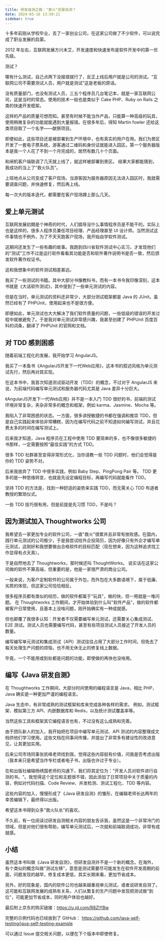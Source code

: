 ```yaml
---
title: 研发自测之路："救火"还是自测？
date: 2024-03-16 13:59:21
sidebar: true
---
```


十多年前刚从学校毕业，去了一家创业公司，在这家公司做了不少软件，可以说完成了职业发展的启蒙。

2012 年左右，互联网发展方兴未艾，开发速度和快速发布是软件开发中的第一优先级。

测试？

哪有什么测试，自己点两下没报错就行了，反正上线后用户就是公司的测试。“互联网公司不需要测试人员，用户就是测试”这是老板的原话。

没有质量部门，也没有测试人员，三五个程序员几台笔记本，就是一家互联网公司，这是当时的常态。使用的技术一般也是类似于 Cake PHP、Ruby on Rails 之类的快速开发框架。

这样的产品的质量可想而知。甚至有时候不能当作产品，只能算一种高级的玩具，使用稍微复杂的功能就能遇到大量报错。在很多年后，得知 Martin fowler 还给这类项目取了一个名字——献祭项目。

即便如此，这些项目还是被部署到生产环境中，也有真实的用户在用。我们为景区开发了一套电子票系统，游客通过二维码和身份证就能进入园区。第一个服务器版本是我一个人花了不到一个月完成的，居然有数几十个页面。

和闸机客户端联调了几天就上线了，就这样被部署到景区。 结果大家都能猜到，我成功的当上了“救火队员”。

上班地点从公司变成了客户现场，当游客因为服务器原因无法进入园区时，我就需要调查问题，并快速修复，然后再上线。

每一次大的版本迭代，都需要在客户现场蹲上那么几天。

## 爱上单元测试

互联网发展初期是个神奇的时代，人们倡导没什么事情程序员是不能干的。实际上也是这样的，很多人程序员兼任项目经理、产品经理甚至 UI 设计师。当然测试这件事情也不例外，为了不天天跑客户现场，我开始自学软件测试。

这期间还发生了一些有趣的故事。我跑到四川省软件测试中心实习，才发现他们的“测试”工作不过是运行软件看看其功能是否和软件著作说明书是否一致，然后颁发软件著作权证书。

这和我想象中的软件测试相差甚远。

我买了一些测试的书籍。其中大部分书像教科书，而有一本书令我印像深刻，这本书就是《大话软件测试》，其中提到了一些单元测试的内容。

但是在当时，单元测试的资料还非常少，大部分测试框架都是 Java 的 JUnit。虽然已经有了 PHPUnit，使用起来也不是很方便。

即便如此，单元测试也大大解决了我们软件质量的问题，一些低级的错误的开发过程中就被避免了。于是我对单元测试非常感兴趣，我甚至创建了 PHPUnit 百度百科的词条，翻译了 PHPUnit 的官网和文档。

## 对 TDD 感到困惑

随着前端工程化的发展，我开始学习 AngularJS。

我买了一本鱼书《AngularJS开发下一代Web应用》，这本书的叙述风格为单元测试先行，然后再对其实现。

在这本书中，我首次知道测试驱动开发（TDD）的概念，不过对于 AngularJS 来说，为前端代码编写单元测试和服务器代码尤其是 Java 差异十分巨大。

《AngularJS开发下一代Web应用》并不是一本入门 TDD 很好的书，前端的测试环境非常复杂，夹杂非常多的概念和框架，例如 karma、Jasmine、Mocha 等。

我陷入了非常困惑的状态。一方面，很多讲授敏捷的书都在强调和推崇 TDD，但是自己实践起来体验非常糟糕，因为在编写代码之前不知道如何编写测试，并且花费太多的时间在编写测试上。

后来我才知道，Java 程序员在工程中使用 TDD 要简单的多，也不像很多敏捷的书那样，一定需要按照“最佳实践”的方式 TDD。

很多 TDD 社群甚至变得非常形式化，当你请教一些 TDD 问题时，他们会觉得是你的 TDD 姿势不对。

后来我放弃了 TDD 中很多实践，例如 Baby Step、PingPong Pair 等。 TDD 更多的是一种思维转变，也就是先设定编程目标，再编写代码就能看作 TDD。

坚持 TDD 的方法是，找到一种舒适的姿势来实践 TDD，而无需关心 TDD 布道者教授的繁琐仪式。

一些 TDD 技巧很有用，但是前提是先习惯 TDD，不是吗？

## 因为测试加入 Thoughtworks 公司

我希望去一家更加专业的软件公司，一直"救火"很累并且非常有挫败感。在国内，践行单元测试的公司极少，于是我尝试给外企投简历，因为好像只有外企才编写单元测试，这刚好和我想要做出合格软件的目标匹配（现在想来，因为这种追求找工作显得有点天真）。

于是自然地去了 Thoughtworks，那时候还叫 ThoughtWorks。 说实话在这家公司做的软件不算高端，但重要的是，他是一家很严肃的商业公司。

一般来说，为客户定制软件的公司属于外包，而外包在大多数语境下，属于低廉、劣质的体现，但这家公司恰恰相反。

很多程序员都有类似的经历，做的软件都属于"玩具"，做的快，但一用就是一堆问题。 在 Thoughtworks 工作期间，才开始体验到什么叫"软件产品"，做的软件都被客户日常使用，且基本上没啥问题，刚开始确实有一种成就感。

但也颠覆了我很多认知：开发者不仅需要编写单元测试，还需要关心集成测试、E2E 测试。测试人员也需要编写代码，甚至有些项目测试人员接近了开发人员的数量。

编写编写单元测试和集成测试（API）测试往往占用了大部分工作时间，但免去了每天处理生产问题的烦恼，也不用无休无止的修复线上数据。

毕竟，一个不能用或到处都是问题的功能，即使做的再快也没啥用。

## 编写《Java 研发自测》

在 Thoughtworks 工作期间，大部分时间使用的编程语言是 Java，相比 PHP，Java 确实是一种更加严谨的编程语言。

Java 生态中，有非常成熟的测试框架和库来完成各种各样的需求。 例如，测试框架、模拟第三方 API、内嵌数据库和 Redis，以及统计测试覆盖率等。

当然这些工具和框架其它编程语言也有，不过没有这么成熟和完善。

由于团队新人的加入，我开始把在项目中编写单元测试、API 测试的内容整理成文档供他们学习使用。这些文档在同事间传播，并提出了非常多有建设性的改进意见，让其更加实用。

后来公司市场同事张凯峰老师找到我，觉得这些内容挺有价值，问我是否考虑出版（我本来只是希望当作专栏或者电子书，出版也许过于专业）。

在和出版社编辑杨绣国老师的沟通下，我们将其定位为："开发人员对软件进行自测的书。"。我觉得这个定位和主题很不错，因此添加了日常项目中关于质量的内容，例如对代码扫描、Code Review、并发检测、测试工程化、TDD 等内容。

这些内容的加入，慢慢形成了《Java 研发自测》的雏形，在编辑老师长达两年的幸苦编辑下，最终得以出版。

希望这本书得到众多"救火队长"的喜欢。

不久前，有一位阅读过研发自测相关内容的朋友告诉我，虽然这是一个非常冷门的领域，但是对他们很有帮助，编写单元测试后，一次就和前端联调成功，非常有成就感。

## 小结

虽然这本书叫做《Java 研发自测》，但研发自测并不是一个新的概念。在海外，有个类似的概念叫做"测试左移"，意思是测试需要尽可能发生在软件开发周期的前面，问题发现的越早，修复成本更低，其实长期来看，更加节省成本。

另外，好的现象是，国内的软件公司也越来越重视单元测试，或者说研发自测了。这可能和互联网发展的成熟有关系，人们从繁复的生产问题中发现把测试做"到位"，可能更加节省成本，同时用户体验也越好。

最后附上京东的购买链接：https://u.jd.com/R8ZlYBw 

完整的示例代码也已经放到了 GitHub： https://github.com/java-self-testing/java-self-testing-example 

可以通过 Issue 提交相关问题，以便在下个版本中即使修复。

